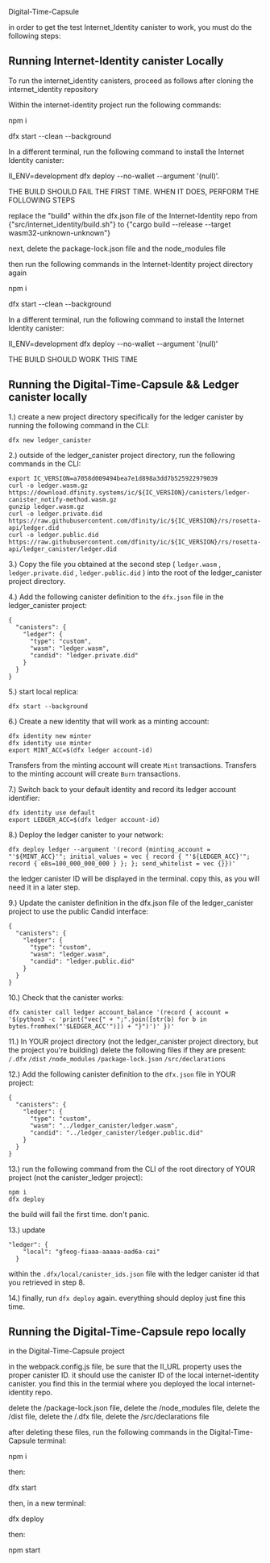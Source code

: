 Digital-Time-Capsule

in order to get the test Internet_Identity canister to work, you must do the following steps:

## Running Internet-Identity canister Locally

To run the internet_identity canisters, proceed as follows after cloning the internet_identity repository

Within the internet-identity project run the following commands:

npm i 

dfx start --clean --background

In a different terminal, run the following command to install the Internet Identity canister:


II_ENV=development dfx deploy --no-wallet --argument '(null)'.

THE BUILD SHOULD FAIL THE FIRST TIME. WHEN IT DOES, PERFORM THE FOLLOWING STEPS


replace the "build" within the dfx.json file of the Internet-Identity repo from {"src/internet_identity/build.sh"} to {"cargo build --release --target wasm32-unknown-unknown"}

next, delete the package-lock.json file and the node_modules file

then run the following commands in the Internet-Identity project directory again

npm i

dfx start --clean --background

In a different terminal, run the following command to install the Internet Identity canister:


II_ENV=development dfx deploy --no-wallet --argument '(null)'


THE BUILD SHOULD WORK THIS TIME

## Running the Digital-Time-Capsule && Ledger canister locally

1.) create a new project directory specifically for the ledger canister by running the following command in the CLI:

```
dfx new ledger_canister
```

2.) outside of the ledger_canister project directory, run the following commands in the CLI:

```
export IC_VERSION=a7058d009494bea7e1d898a3dd7b525922979039
curl -o ledger.wasm.gz https://download.dfinity.systems/ic/${IC_VERSION}/canisters/ledger-canister_notify-method.wasm.gz
gunzip ledger.wasm.gz
curl -o ledger.private.did https://raw.githubusercontent.com/dfinity/ic/${IC_VERSION}/rs/rosetta-api/ledger.did
curl -o ledger.public.did https://raw.githubusercontent.com/dfinity/ic/${IC_VERSION}/rs/rosetta-api/ledger_canister/ledger.did
```
3.) Copy the file you obtained at the second step ( `ledger.wasm` , `ledger.private.did` , `ledger.public.did` ) into the root of the ledger_canister project directory.

4.) Add the following canister definition to the `dfx.json` file in the ledger_canister project:

```
{
  "canisters": {
    "ledger": {
      "type": "custom",
      "wasm": "ledger.wasm",
      "candid": "ledger.private.did"
    }
  }
}
```

5.) start local replica: 
```
dfx start --background
```

6.) Create a new identity that will work as a minting account:
```
dfx identity new minter
dfx identity use minter
export MINT_ACC=$(dfx ledger account-id)
```
Transfers from the minting account will create `Mint` transactions. Transfers to the minting account will create `Burn` transactions.

7.) Switch back to your default identity and record its ledger account identifier: 
```
dfx identity use default
export LEDGER_ACC=$(dfx ledger account-id)
```

8.) Deploy the ledger canister to your network:
```
dfx deploy ledger --argument '(record {minting_account = "'${MINT_ACC}'"; initial_values = vec { record { "'${LEDGER_ACC}'"; record { e8s=100_000_000_000 } }; }; send_whitelist = vec {}})'
```
the ledger canister ID will be displayed in the terminal. copy this, as you will need it in a later step.

9.) Update the canister definition in the dfx.json file of the ledger_canister project to use the public Candid interface:
```
{
  "canisters": {
    "ledger": {
      "type": "custom",
      "wasm": "ledger.wasm",
      "candid": "ledger.public.did"
    }
  }
}
```
10.) Check that the canister works:
```
dfx canister call ledger account_balance '(record { account = '$(python3 -c 'print("vec{" + ";".join([str(b) for b in bytes.fromhex("'$LEDGER_ACC'")]) + "}")')' })'

```

11.) In YOUR project directory (not the ledger_canister project directory, but the project you're building) delete the following files if they are present:
 `/.dfx` 
`/dist` `/node_modules` 
`/package-lock.json` 
`/src/declarations`

12.) Add the following canister definition to the `dfx.json` file in YOUR project:

```
{
  "canisters": {
    "ledger": {
      "type": "custom",
      "wasm": "../ledger_canister/ledger.wasm",
      "candid": "../ledger_canister/ledger.public.did"
    }
  }
}
```

13.) run the following command from the CLI of the root directory of YOUR project (not the canister_ledger project):
```
npm i
dfx deploy
```

the build will fail the first time. don't panic.

13.) update 
```
"ledger": {
    "local": "gfeog-fiaaa-aaaaa-aad6a-cai"
  }
```
within the `.dfx/local/canister_ids.json` file with the ledger canister id that you retrieved in step 8.

14.) finally, run `dfx deploy` again. everything should deploy just fine this time. 

## Running the Digital-Time-Capsule repo locally

in the Digital-Time-Capsule project 

in the webpack.config.js file, be sure that the II_URL property uses the proper canister ID. it should use the canister ID of the local internet-identity canister. you find this in the termial where you deployed the local internet-identity repo. 

delete the /package-lock.json file, 
delete the /node_modules file,
delete the /dist file,
delete the /.dfx file,
delete the /src/declarations file

after deleting these files, run the following commands in the Digital-Time-Capsule terminal: 

npm i

then:

dfx start

then, in a new terminal: 

dfx deploy 

then: 

npm start


